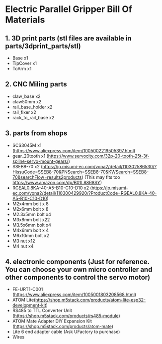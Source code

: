 # Electric Parallel Gripper Bill Of Materials

## 1. 3D print parts (stl files are available in parts/3dprint_parts/stl)
  - Base x1
  - TipCover x1
  - ToArm x1

## 2. CNC Miling parts
  - claw_base x2
  - claw50mm x2
  - rail_base_holder x2
  - rail_fixer x2
  - rack_to_rail_base x2

## 3. parts from shops
  - SCS3045M x1 (https://www.aliexpress.com/item/1005002219505397.html)
  - gear_20tooth x1 (https://www.servocity.com/32p-20-tooth-25t-3f-spline-servo-mount-gears/)
  - SSEB8-70 x2 (https://jp.misumi-ec.com/vona2/detail/110302586530/?HissuCode=SSEB8-70&PNSearch=SSEB8-70&KWSearch=SSEB8-70&searchFlow=results2products)
  (This may fits too https://www.amazon.com/dp/B01L88R8SY)
  - RGEAL0.8KA-40-A5-B10-C10-D10 x2 (https://jp.misumi-ec.com/vona2/detail/110300429920/?ProductCode=RGEAL0.8KA-40-A5-B10-C10-D10)
  - M2x4mm bolt x 8
  - M2x6mm bolt x 8
  - M2.3x5mm bolt x4
  - M3x8mm bolt x22
  - M3.5x6mm bolt x4
  - M4x6mm bolt x 4
  - M6x10mm bolt x2
  - M3 nut x12
  - M4 nut x4

## 4. electronic components (Just for reference. You can choose your own micro controller and other components to control the servo motor)
  - FE-URT1-C001 (https://www.aliexpress.com/item/1005001803208568.html)
  - ATOM Lite(https://shop.m5stack.com/products/atom-lite-esp32-development-kit)
  - RS485 to TTL Converter Unit (https://shop.m5stack.com/products/rs485-module)
  - ATOM Mate Adapter DIY Expansion Kit (https://shop.m5stack.com/products/atom-mate)
  -  Lite 6 end adapter cable (Ask UFactory to purchase)
  - Wires